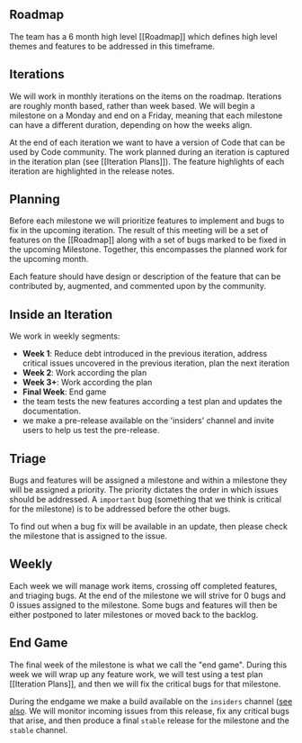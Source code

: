 ## Roadmap
The team has a 6 month high level [[Roadmap]] which defines high level themes and features to be addressed in this timeframe.

## Iterations
We will work in monthly iterations on the items on the roadmap. Iterations are roughly month based, rather than week based. We will begin a milestone on a Monday and end on a Friday, meaning that each milestone can have a different duration, depending on how the weeks align.

At the end of each iteration we want to have a version of Code that can be used by Code community. The work planned during an iteration is captured in the iteration plan (see [[Iteration Plans]]). The feature highlights of each iteration are highlighted in the release notes.

## Planning

Before each milestone we will prioritize features to implement and bugs to fix in the upcoming iteration. The result of this meeting will be a set of features on the [[Roadmap]] along with a set of bugs marked to be fixed in the upcoming Milestone. Together, this encompasses the planned work for the upcoming month.

Each feature should have design or description of the feature that can be contributed by, augmented, and commented upon by the community. 

## Inside an Iteration
We work in weekly segments:
- **Week 1**: Reduce debt introduced in the previous iteration, address critical issues uncovered in the previous iteration, plan the next iteration
- **Week 2**: Work according the plan
- **Week 3+**: Work according the plan
- **Final Week**: End game
 - the team tests the new features according a test plan and updates the documentation. 
 - we make a pre-release available on the 'insiders' channel and invite users to help us test the pre-release.

## Triage
Bugs and features will be assigned a milestone and within a milestone they will be assigned a priority. The priority dictates the order in which issues should be addressed. A `important` bug (something that we think is critical for the milestone) is to be addressed before the other bugs. 

To find out when a bug fix will be available in an update, then please check the milestone that is assigned to the issue. 

## Weekly
Each week we will manage work items, crossing off completed features, and triaging bugs. At the end of the milestone we will strive for 0 bugs and 0 issues assigned to the milestone. Some bugs and features will then be either postponed to later milestones or moved back to the backlog.

## End Game
The final week of the milestone is what we call the "end game". During this week we will wrap up any feature work, we will test using a test plan [[Iteration Plans]], and then we will fix the critical bugs for that milestone.

During the endgame we make a build available on the `insiders` channel ([see also](https://code.visualstudio.com/Docs/supporting/FAQ#_how-can-i-test-prerelease-versions-of-vs-code). We will monitor incoming issues from this release, fix any critical bugs that arise, and then produce a final `stable` release for the milestone and the `stable` channel.